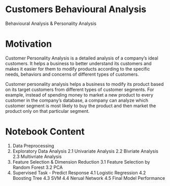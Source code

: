 # Customers Behavioural Analysis
Behavioural Analysis &amp; Personality Analysis
# Motivation
Customer Personality Analysis is a detailed analysis of a company’s ideal customers. It helps a business to better understand its customers and makes it easier for them to modify products according to the specific needs, behaviors and concerns of different types of customers.

Customer personality analysis helps a business to modify its product based on its target customers from different types of customer segments. For example, instead of spending money to market a new product to every customer in the company’s database, a company can analyze which customer segment is most likely to buy the product and then market the product only on that particular segment.

# Notebook Content
1. Data Preprocessing
2. Exploratory Data Analysis
2.1 Univariate Analysis
2.2 Bivriate Analysis
2.3 Multivriate Analysis
3. Feature Selection & Dimension Reduction
3.1 Feature Selection by Random Forest
3.2 PCA
4. Supervised Task - Predict Response
4.1 Logistic Regression
4.2 Boosting Tree
4.3 SVM
4.4 Nerual Network
4.5 Final Model Performance
